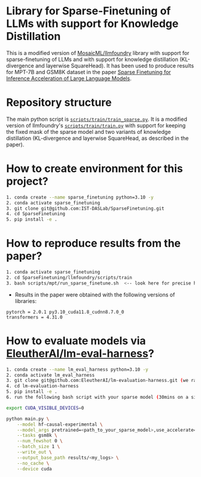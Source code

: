 # Library for Sparse-Finetuning of LLMs with support for Knowledge Distillation

This is a modified version of [MosaicML/llmfoundry](https://github.com/mosaicml/llm-foundry) library with support for sparse-finetuning of LLMs and with support for knowledge distillation (KL-divergence and layerwise SquareHead). It has been used to produce results for MPT-7B and GSM8K dataset in the paper [Sparse Finetuning for Inference Acceleration of Large Language Models](TODO).

# Repository structure
The main python script is [`scripts/train/train_sparse.py`](https://github.com/IST-DASLab/SparseFinetuning/blob/main/scripts/train/train_sparse.py). It is a modified version of llmfoundry's [`scripts/train/train.py`](https://github.com/IST-DASLab/SparseFinetuning/blob/main/scripts/train/train.py) with support for keeping the fixed mask of the sparse model and two variants of knowledge distillation (KL-divergence and layerwise SquareHead, as described in the paper).

# How to create environment for this project?
```bash
1. conda create --name sparse_finetuning python=3.10 -y
2. conda activate sparse_finetuning
3. git clone git@github.com:IST-DASLab/SparseFinetuning.git
4. cd SparseFinetuning
5. pip install -e .
```

# How to reproduce results from the paper?
```bash
1. conda activate sparse_finetuning
2. cd SparseFinetuning/llmfoundry/scripts/train
3. bash scripts/mpt/run_sparse_finetune.sh  <-- look here for precise hyperparams
```
- Results in the paper were obtained with the following versions of libraries:
```
pytorch = 2.0.1 py3.10_cuda11.8_cudnn8.7.0_0
transformers = 4.31.0
```

# How to evaluate models via [EleutherAI/lm-eval-harness](https://github.com/EleutherAI/lm-evaluation-harness)?
```bash
1. conda create --name lm_eval_harness python=3.10 -y
2. conda activate lm_eval_harness
3. git clone git@github.com:EleutherAI/lm-evaluation-harness.git (we ran evals with master/2c18e367c6ded428863cd1fd4cf9558ca49d68dc commit)
4. cd lm-evaluation-harness
5. pip install -e .
6. run the following bash script with your sparse model (30mins on a single A6000, occupies ~15GB of GPU memory)
```

```bash
export CUDA_VISIBLE_DEVICES=0

python main.py \
    --model hf-causal-experimental \
    --model_args pretrained=<path_to_your_sparse_model>,use_accelerate=True,dtype=bfloat16 \
    --tasks gsm8k \
    --num_fewshot 0 \
    --batch_size 1 \
    --write_out \
    --output_base_path results/<my_logs> \
    --no_cache \
    --device cuda
```
